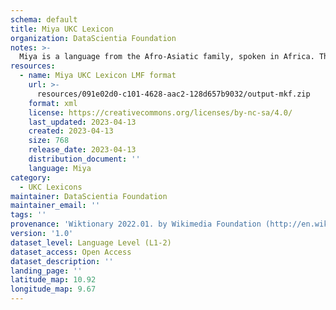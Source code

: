 ```yaml
---
schema: default
title: Miya UKC Lexicon
organization: DataScientia Foundation
notes: >-
  Miya is a language from the Afro-Asiatic family, spoken in Africa. The UKC Lexicon of Miya is represented as a lexico-semantic network. It consists of words, word senses, synsets, as well as sense-level and synset-level relationships.
resources:
  - name: Miya UKC Lexicon LMF format
    url: >-
      resources/091e02d0-c101-4628-aac2-128d657b9032/output-mkf.zip
    format: xml
    license: https://creativecommons.org/licenses/by-nc-sa/4.0/
    last_updated: 2023-04-13
    created: 2023-04-13
    size: 768
    release_date: 2023-04-13
    distribution_document: ''
    language: Miya
category:
  - UKC Lexicons
maintainer: DataScientia Foundation
maintainer_email: ''
tags: ''
provenance: 'Wiktionary 2022.01. by Wikimedia Foundation (http://en.wiktionary.org); Princeton WordNet 2.1 by Princeton University (https://wordnet.princeton.edu)'
version: '1.0'
dataset_level: Language Level (L1-2)
dataset_access: Open Access
dataset_description: ''
landing_page: ''
latitude_map: 10.92
longitude_map: 9.67
---
```

